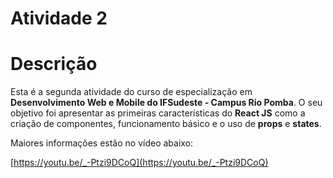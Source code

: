 # Atividade 2

# Descrição

Esta é a segunda atividade do curso de especialização em **Desenvolvimento Web e Mobile do IFSudeste - Campus Rio Pomba**. O seu objetivo foi apresentar as primeiras características do **React JS** como a criação de componentes, funcionamento básico e o uso de **props** e **states**.

Maiores informações estão no vídeo abaixo:

[https://youtu.be/_-Ptzi9DCoQ](https://youtu.be/_-Ptzi9DCoQ)
